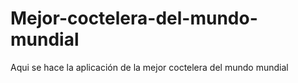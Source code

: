 # Mejor-coctelera-del-mundo-mundial
Aqui se hace la aplicación de la mejor coctelera del mundo mundial
<!-- No puedo creer que hasta readme tenemos :v -Aldo -->